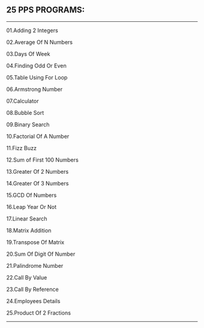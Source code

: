 ## 25 PPS PROGRAMS:

------------------



01.Adding 2 Integers 

02.Average Of N Numbers

03.Days Of Week

04.Finding Odd Or Even

05.Table Using For Loop

06.Armstrong Number

07.Calculator

08.Bubble Sort

09.Binary Search

10.Factorial Of A Number

11.Fizz Buzz

12.Sum of First 100 Numbers

13.Greater Of 2 Numbers

14.Greater Of 3 Numbers

15.GCD Of Numbers 

16.Leap Year Or Not 

17.Linear Search

18.Matrix Addition

19.Transpose Of Matrix

20.Sum Of Digit Of Number

21.Palindrome Number

22.Call By Value 

23.Call By Reference 

24.Employees Details

25.Product Of 2 Fractions


--------
